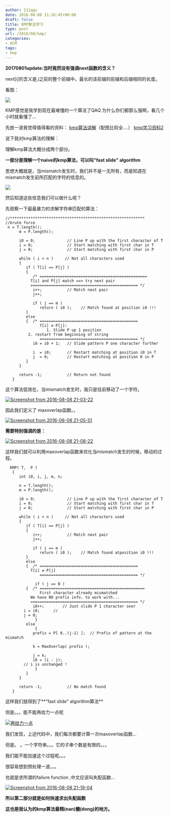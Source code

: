 ```yaml
---
author: 111qqz
date: 2016-08-08 11:26:45+00:00
draft: false
title: KMP算法学习
type: post
url: /2016/08/kmp/
categories:
- ACM
tags:
- kmp
---
```


**20170801update:当时竟然没有强调next函数的含义？**

next[i]的含义是,i之前的整个前缀中，最长的该前缀的前缀和后缀相同的长度。

看图：

![](http://img.blog.csdn.net/20140725231726921)




KMP感觉是我学到现在最难懂的一个算法了QAQ
为什么你们都那么强啊，看几个小时就看懂了...



先放一波我觉得值得看的资料：
[kmp算法讲解](http://www.mathcs.emory.edu/~cheung/Courses/323/Syllabus/Text/Matching-KMP1.html)（配图比较全....）
[kmp学习资料2](http://jakeboxer.com/blog/2009/12/13/the-knuth-morris-pratt-algorithm-in-my-own-words/)



说下我对kmp算法的理解：

理解kmp算法大概分成两个部分。

**一部分是理解一个naive的kmp算法，可以叫"fast slide" algorithm**

思想大概就是，当mismatch发生时，我们并不是一无所有，而是知道在mismatch发生前所匹配的字符的信息的。

![](http://www.mathcs.emory.edu/~cheung/Courses/323/Syllabus/Text/FIGS/KMP/KMP03a.gif)


然后知道这些信息我们可以做什么呢？

先观察一下最最暴力的求解字符串匹配的算法：

    
    //***********************************************************
    //brute force 
     n = T.length();
          m = P.length();
    
          i0 = 0;              // Line P up with the first character of T       
          i = 0;               // Start matching with first char in T
          j = 0;               // Start matching with first char in P
    
          while ( i < n )     // Not all characters used
          {
             if ( T[i] == P[j] )
             {
                /* ===============================================
    	       T[i] and P[j] match ==> try next pair
    	       =============================================== */
                i++;           // Match next pair
                j++;
    
                if ( j == m )
                   return ( i0 );    // Match found at position i0 !!!
             }
             else
             {  /* ===========================================
                   T[i] ≠ P[j]:
                      1. Slide P up 1 position
    		  2. restart from beginning of string
                   =========================================== */
                i0 = i0 + 1;   // Slide pattern P one character further
    
                i  = i0;       // Restart matching at position i0 in T
                j  = 0;        // Restart matching at position 0 in P
             }
          }
    
          return -1;           // Return not found
       }


这个算法低效在，当mismatch发生时，我只是往前移动了一个字符。

[![Screenshot from 2016-08-08 21-03-22](https://111qqz.com/wordpress/wp-content/uploads/2016/08/Screenshot-from-2016-08-08-21-03-22.png)
](https://111qqz.com/wordpress/wp-content/uploads/2016/08/Screenshot-from-2016-08-08-21-03-22.png)

因此我们定义了 maxoverlap函数。。

[![Screenshot from 2016-08-08 21-05-51](https://111qqz.com/wordpress/wp-content/uploads/2016/08/Screenshot-from-2016-08-08-21-05-51.png)
](https://111qqz.com/wordpress/wp-content/uploads/2016/08/Screenshot-from-2016-08-08-21-05-51.png)

**需要特别强调的是：**

[![Screenshot from 2016-08-08 21-08-22](https://111qqz.com/wordpress/wp-content/uploads/2016/08/Screenshot-from-2016-08-08-21-08-22.png)
](https://111qqz.com/wordpress/wp-content/uploads/2016/08/Screenshot-from-2016-08-08-21-08-22.png)





这样我们就可以利用maxoverlap函数来优化当mismatch发生的时候，移动的过程。

    
      KMP( T,  P )
       {
          int i0, i, j, m, n;
    
          n = T.length();
          m = P.length();
    
          i0 = 0;              // Line P up with the first character of T
          i = 0;               // Start matching with first char in T
          j = 0;               // Start matching with first char in P
    
          while ( i < n )     // Not all characters used
          {
             if ( T[i] == P[j] )
             {
                i++;           // Match next pair
                j++;
    
                if ( j == m )
                   return ( i0 );    // Match found atposition i0 !!!
             }
             else
             {  /* ===========================================
    	       T[i] ≠ P[j]
                   =========================================== */
    
                 if ( j == 0 )
    	     {  /* ==============================================
    	           First character already mismatched
    		   We have NO prefix info. to work with...
    		   =============================================== */
    	        i0++;        // Just slide P 1 character over
    		i = i0;      //
    		j = 0;
                 }
    	     else
                 {
    	        prefix = P[ 0..(j-1) ];  // Prefix of pattern at the mismatch    
    
    	        k = MaxOverlap( prefix );
    
    	        j = k;
    	        i0 = (i - j);
    		// i is unchanged !
                 }
             }
          }
    
          return -1;           // No match found
       }


这样我们就得到了**"fast slide" algorithm算法**



但是。。。能不能再给力一点呢

[![再给力一点](https://111qqz.com/wordpress/wp-content/uploads/2016/08/再给力一点.png)
](https://111qqz.com/wordpress/wp-content/uploads/2016/08/再给力一点.png)

我们发现，上述代码中，我们每次都要计算一次maxoverlap函数...

但是。 。一个字符串。。。它的子串个数是有限的。。。

我们能不能加速这个过程呢。。。

很容易想到预处理一波。。。

也就是求所谓的failure function ,中文应该叫失配函数...



[![Screenshot from 2016-08-08 21-19-04](https://111qqz.com/wordpress/wp-content/uploads/2016/08/Screenshot-from-2016-08-08-21-19-04.png)
](https://111qqz.com/wordpress/wp-content/uploads/2016/08/Screenshot-from-2016-08-08-21-19-04.png)



**所以第二部分就是如何快速求出失配函数**

**这也是我认为的kmp算法最精(nan)髓(dong)的地方。**
